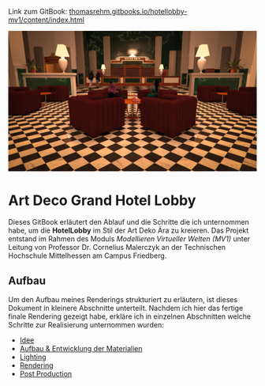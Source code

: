 Link zum GitBook: [thomasrehm.gitbooks.io/hotellobby-mv1/content/index.html](https://thomasrehm.gitbooks.io/hotellobby-mv1/content/index.html)

![Final Image](images/finalImage.jpg)

# Art Deco Grand Hotel Lobby

Dieses GitBook erläutert den Ablauf und die Schritte die ich unternommen habe, um die **HotelLobby** im Stil der Art Deko Ära zu kreieren. Das Projekt entstand im Rahmen des Moduls *Modellieren Virtueller Welten (MV1)* unter Leitung von Professor Dr. Cornelius Malerczyk an der Technischen Hochschule Mittelhessen am Campus Friedberg.


## Aufbau

Um den Aufbau meines Renderings strukturiert zu erläutern, ist dieses Dokument in kleinere Abschnitte unterteilt. Nachdem ich hier das fertige finale Rendering gezeigt habe,  erkläre ich in einzelnen Abschnitten welche Schritte zur Realisierung unternommen wurden:


* [Idee](idee.md)
* [Aufbau & Entwicklung der Materialien](materialien.md)
* [Lighting](lighting.md)
* [Rendering](rendering.md)
* [Post Production](post.md)
